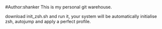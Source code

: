 #Author:shanker
This is my personal git warehouse.



download init_zsh.sh and run it, your system will be automatically initialise zsh, autojump and apply a perfect profile.

